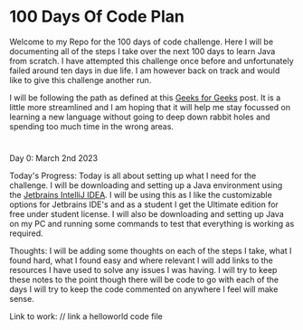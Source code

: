 # 100 Days Of Code Plan

Welcome to my Repo for the 100 days of code challenge. Here I will be documenting all of the steps I take over the next 100 days to learn Java from scratch. I have attempted this challenge once before and unfortunately failed around ten days in due life. I am however back on track and would like to give this challenge another run.

I will be following the path as defined at this [Geeks for Geeks](https://www.geeksforgeeks.org/100-days-of-code-a-complete-guide-for-beginners-and-experienced/) post. It is a little more streamlined and I am hoping that it will help me stay focussed on learning a new language without going to deep down rabbit holes and spending too much time in the wrong areas.

#

Day 0: March 2nd 2023

Today's Progress: Today is all about setting up what I need for the challenge. I will be downloading and setting up a Java environment using the [Jetbrains IntelliJ IDEA](https://www.jetbrains.com/idea/download/#section=windows). I will be using this as I like the customizable options for Jetbrains IDE's and as a student I get the Ultimate edition for free under student license. I will also be downloading and setting up Java on my PC and running some commands to test that everything is working as required.

Thoughts: I will be adding some thoughts on each of the steps I take, what I found hard, what I found easy and where relevant I will add links to the resources I have used to solve any issues I was having. I will try to keep these notes to the point though there will be code to go with each of the days I will try to keep the code commented on anywhere I feel will make sense.

Link to work: // link a helloworld code file
